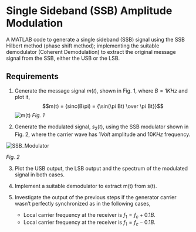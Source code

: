 # Single Sideband (SSB) Amplitude Modulation
A MATLAB code to generate a single sideband (SSB) signal using the SSB Hilbert method (phase shift method); implementing the suitable demodulator (Coherent Demodulation) to extract the original message signal from the SSB, either the USB or the LSB. 

## Requirements

1. Generate the message signal $m(t)$, shown in Fig. 1, where $B = 1 KHz$ and plot it,
$$m(t) = {sinc(B\pi) = {\sin(\pi Bt) \over \pi Bt}}$$
![m(t)](https://user-images.githubusercontent.com/95503706/230794178-d6f396e6-593a-4f1d-963c-143b1e373e1d.png "Fig. 1")
*Fig. 1*

2. Generate the modulated signal, $s_2(t)$, using the SSB modulator shown in Fig. 2, where the carrier wave has $1 Volt$ amplitude and $10 KHz$ frequency.

![SSB_Modulator](https://user-images.githubusercontent.com/95503706/230795016-5a1a22ee-927e-4565-8a89-073c5bc6b175.png "Fig. 2")

*Fig. 2*

3. Plot the USB output, the LSB output and the spectrum of the modulated signal in both cases.

4. Implement a suitable demodulator to extract m(t) from s(t).

5. Investigate the output of the previous steps if the generator carrier wasn’t perfectly synchronized as in the following cases,
    * Local carrier frequency at the receiver is $f_1 = f_c + 0.1B$.
    * Local carrier frequency at the receiver is $f_1 = f_c - 0.1B$.
